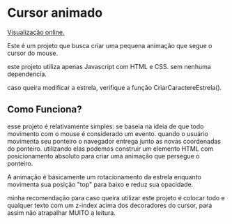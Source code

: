 # Cursor animado

[Visualização online.](https://lmedeiros-leiman.github.io/cursor_animado/)

Este é um projeto que busca criar uma pequena animação que segue o cursor do mouse.

este projeto utiliza apenas Javascript com HTML e CSS. sem nenhuma dependencia.

caso queira modificar a estrela, verifique a função CriarCaractereEstrela().

## Como Funciona?

esse projeto é relativamente simples: se baseia na ideia de que todo movimento com o mouse é considerado um evento. quando o usuário movimenta seu ponteiro o navegador entrega junto as novas coordenadas do ponteiro. utilizando elas podemos construir um elemento HTML com posicionamento absoluto para criar uma animação que persegue o ponteiro.

A animação é básicamente um rotacionamento da estrela enquanto movimenta sua posição "top" para baixo e reduz sua opacidade.

minha recomendação para caso queira utilizar este projeto é colocar todo e qualquer texto com um z-index acima dos decoradores do cursor, para assim não atrapalhar MUITO a leitura.

